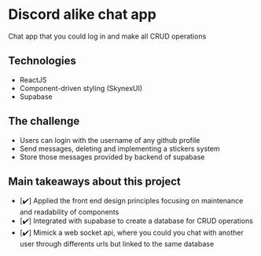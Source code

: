 # Discord alike chat app
Chat app that you could log in and make all CRUD operations 

## Technologies

- ReactJS
- Component-driven styling (SkynexUI)
- Supabase


## The challenge

- Users can login with the username of any github profile
- Send messages, deleting and implementing a stickers system
- Store those messages provided by backend of supabase


## Main takeaways about this project

- [✔️] Applied the front end design principles focusing on maintenance and readability of components
- [✔️] Integrated with supabase to create a database for CRUD operations
- [✔️] Mimick a web socket api, where you could you chat with another user through differents urls but linked to the same database
